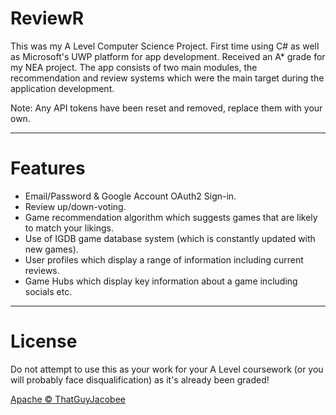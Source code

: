 # ReviewR
This was my A Level Computer Science Project. First time using C# as well as Microsoft's UWP platform for app development. Received an A* grade for my NEA project.
The app consists of two main modules, the recommendation and review systems which were the main target during the application development. 

Note: Any API tokens have been reset and removed, replace them with your own.

---
# Features
- Email/Password & Google Account OAuth2 Sign-in.
- Review up/down-voting.
- Game recommendation algorithm which suggests games that are likely to match your likings.
- Use of IGDB game database system (which is constantly updated with new games).
- User profiles which display a range of information including current reviews.
- Game Hubs which display key information about a game including socials etc.

---
# License
Do not attempt to use this as your work for your A Level coursework (or you will probably face disqualification) as it's already been graded!

[Apache © ThatGuyJacobee](./LICENSE.md)
